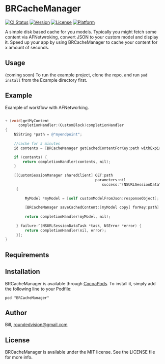 # BRCacheManager

[![CI Status](http://img.shields.io/travis/lostincode/BRCacheManager.svg?style=flat)](https://travis-ci.org/lostincode/BRCacheManager)
[![Version](https://img.shields.io/cocoapods/v/BRCacheManager.svg?style=flat)](http://cocoadocs.org/docsets/BRCacheManager)
[![License](https://img.shields.io/cocoapods/l/BRCacheManager.svg?style=flat)](http://cocoadocs.org/docsets/BRCacheManager)
[![Platform](https://img.shields.io/cocoapods/p/BRCacheManager.svg?style=flat)](http://cocoadocs.org/docsets/BRCacheManager)

A simple disk based cache for you models. Typically you might fetch some content via AFNetwroking, convert JSON to your custom model and display it. Speed up your app by using BRCacheManager to cache your content for x amount of seconds.

## Usage

(coming soon)
To run the example project, clone the repo, and run `pod install` from the Example directory first.

## Example

Example of workflow with AFNetworking.

```objective-c

+ (void)getMyContent
      completionHandler:(CustomBlock)completionHandler
{
    NSString *path = @"myendpoint";
    
    //cache for 5 minutes
    id contents = [BRCacheManager getCachedContentForKey:path withExpireTimeInSeconds:(60 * 5)];

    if (contents) {
        return completionHandler(contents, nil);
    }
    
    [[CustomSessionManager sharedClient] GET:path
                                         parameters:nil
                                            success:^(NSURLSessionDataTask *task, id responseObject)
     {
 
         MyModel *myModel = [self customModelFromJson:responseObject];
         
         [BRCacheManager saveCachedContent:[myModel copy] forKey:path];
         
         return completionHandler(myModel, nil);
         
     } failure:^(NSURLSessionDataTask *task, NSError *error) {
         return completionHandler(nil, error);
     }];
}

```

## Requirements

## Installation

BRCacheManager is available through [CocoaPods](http://cocoapods.org). To install
it, simply add the following line to your Podfile:

    pod "BRCacheManager"

## Author

Bill, roundedvision@gmail.com

## License

BRCacheManager is available under the MIT license. See the LICENSE file for more info.

